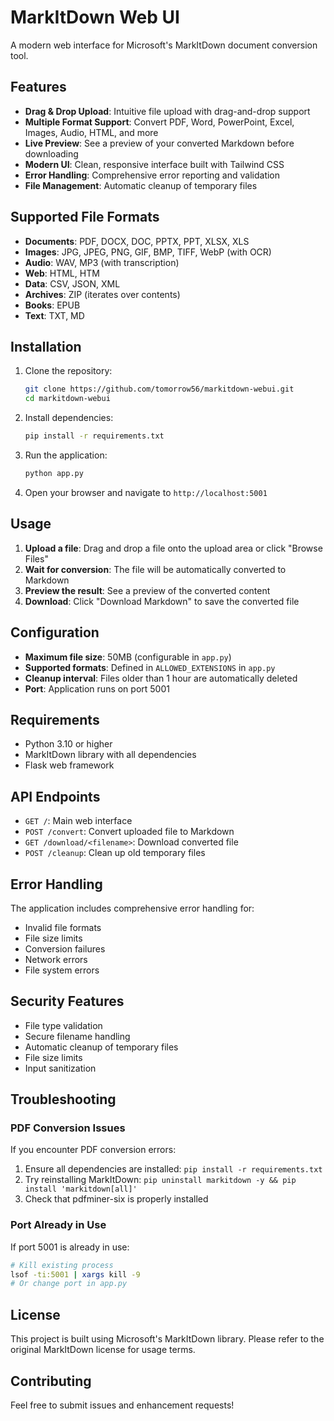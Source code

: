 # MarkItDown Web UI

A modern web interface for Microsoft's MarkItDown document conversion tool.

## Features

- **Drag & Drop Upload**: Intuitive file upload with drag-and-drop support
- **Multiple Format Support**: Convert PDF, Word, PowerPoint, Excel, Images, Audio, HTML, and more
- **Live Preview**: See a preview of your converted Markdown before downloading
- **Modern UI**: Clean, responsive interface built with Tailwind CSS
- **Error Handling**: Comprehensive error reporting and validation
- **File Management**: Automatic cleanup of temporary files

## Supported File Formats

- **Documents**: PDF, DOCX, DOC, PPTX, PPT, XLSX, XLS
- **Images**: JPG, JPEG, PNG, GIF, BMP, TIFF, WebP (with OCR)
- **Audio**: WAV, MP3 (with transcription)
- **Web**: HTML, HTM
- **Data**: CSV, JSON, XML
- **Archives**: ZIP (iterates over contents)
- **Books**: EPUB
- **Text**: TXT, MD

## Installation

1. Clone the repository:
   ```bash
   git clone https://github.com/tomorrow56/markitdown-webui.git
   cd markitdown-webui
   ```

2. Install dependencies:
   ```bash
   pip install -r requirements.txt
   ```

3. Run the application:
   ```bash
   python app.py
   ```

4. Open your browser and navigate to `http://localhost:5001`

## Usage

1. **Upload a file**: Drag and drop a file onto the upload area or click "Browse Files"
2. **Wait for conversion**: The file will be automatically converted to Markdown
3. **Preview the result**: See a preview of the converted content
4. **Download**: Click "Download Markdown" to save the converted file

## Configuration

- **Maximum file size**: 50MB (configurable in `app.py`)
- **Supported formats**: Defined in `ALLOWED_EXTENSIONS` in `app.py`
- **Cleanup interval**: Files older than 1 hour are automatically deleted
- **Port**: Application runs on port 5001

## Requirements

- Python 3.10 or higher
- MarkItDown library with all dependencies
- Flask web framework

## API Endpoints

- `GET /`: Main web interface
- `POST /convert`: Convert uploaded file to Markdown
- `GET /download/<filename>`: Download converted file
- `POST /cleanup`: Clean up old temporary files

## Error Handling

The application includes comprehensive error handling for:
- Invalid file formats
- File size limits
- Conversion failures
- Network errors
- File system errors

## Security Features

- File type validation
- Secure filename handling
- Automatic cleanup of temporary files
- File size limits
- Input sanitization

## Troubleshooting

### PDF Conversion Issues
If you encounter PDF conversion errors:
1. Ensure all dependencies are installed: `pip install -r requirements.txt`
2. Try reinstalling MarkItDown: `pip uninstall markitdown -y && pip install 'markitdown[all]'`
3. Check that pdfminer-six is properly installed

### Port Already in Use
If port 5001 is already in use:
```bash
# Kill existing process
lsof -ti:5001 | xargs kill -9
# Or change port in app.py
```

## License

This project is built using Microsoft's MarkItDown library. Please refer to the original MarkItDown license for usage terms.

## Contributing

Feel free to submit issues and enhancement requests!
